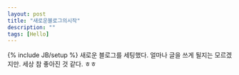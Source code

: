 ```yaml
---
layout: post
title: "새로운블로그의시작"
description: ""
tags: [Hello]
---
```

{% include JB/setup %}
새로운 블로그를 세팅했다. 얼마나 글을 쓰게 될지는 모르겠지만. 세상 참 좋아진 것 같다. ㅎㅎ
